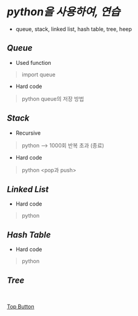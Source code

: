 *python을 사용하여, 연습*
=====  
- queue, stack, linked list, hash table, tree, heep 

*Queue*
----- 
- Used function  
> import queue  

- Hard code
> python queue의 저장 방법

*Stack*
----- 
- Recursive  
>  python --> 1000회 반복 초과 (종료)  

- Hard code  
> python <pop과 push>


*Linked List*  
----- 
- Hard code  
> python 

*Hash Table*  
----- 
- Hard code 
> python 

*Tree*  
----- 

<br>

[Top Button](#)
